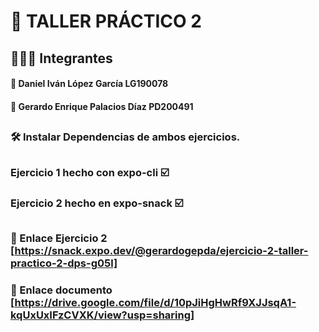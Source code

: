 # 📝 TALLER PRÁCTICO 2
## 👨🏼‍💻 Integrantes
#### 🪪 Daniel Iván López García LG190078 
#### 🪪 Gerardo Enrique Palacios Díaz PD200491
##
### 🛠️ Instalar Dependencias de ambos ejercicios.
##
### Ejercicio 1 hecho con expo-cli ☑️
### Ejercicio 2 hecho en expo-snack ☑️
## 
### 🔗 Enlace Ejercicio 2 [https://snack.expo.dev/@gerardogepda/ejercicio-2-taller-practico-2-dps-g05l]

### 🔗 Enlace documento [https://drive.google.com/file/d/10pJiHgHwRf9XJJsqA1-kqUxUxIFzCVXK/view?usp=sharing]
